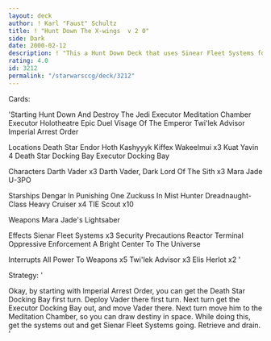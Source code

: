 ```yaml
---
layout: deck
author: ! Karl "Faust" Schultz
title: ! "Hunt Down The X-wings  v 2 0"
side: Dark
date: 2000-02-12
description: ! "This a Hunt Down Deck that uses Sinear Fleet Systems for retreiving."
rating: 4.0
id: 3212
permalink: "/starwarsccg/deck/3212"
---
```

Cards: 

'Starting
Hunt Down And Destroy The Jedi
Executor Meditation Chamber
Executor Holotheatre
Epic Duel
Visage Of The Emperor
Twi'lek Advisor
Imperial Arrest Order

Locations
Death Star
Endor
Hoth
Kashyyyk
Kiffex
Wakeelmui x3
Kuat
Yavin 4
Death Star Docking Bay
Executor Docking Bay

Characters
Darth Vader x3
Darth Vader, Dark Lord Of The Sith x3
Mara Jade
U-3PO

Starships
Dengar In Punishing One
Zuckuss In Mist Hunter
Dreadnaught-Class Heavy Cruiser x4
TIE Scout x10

Weapons
Mara Jade's Lightsaber

Effects
Sienar Fleet Systems x3
Security Precautions
Reactor Terminal
Oppressive Enforcement
A Bright Center To The Universe

Interrupts
All Power To Weapons x5
Twi'lek Advisor x3
Elis Herlot x2
'

Strategy: '

Okay, by starting with Imperial Arrest Order, you can get the Death Star Docking Bay first turn. Deploy Vader there first turn. Next turn get the Executor Docking Bay out, and move Vader there. Next turn move him to the Meditation Chamber, so you can draw destiny in space. While doing this, get the systems out and get Sienar Fleet Systems going. Retrieve and drain.  '
